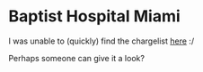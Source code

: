 # Baptist Hospital Miami

I was unable to (quickly) find the chargelist [here](https://baptisthealth.net/en/facilities/baptist-hospital-miami/pages/default.aspx) :/

Perhaps someone can give it a look?
